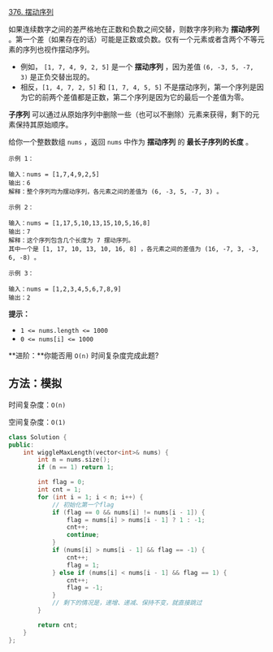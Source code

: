 [376. 摆动序列](https://leetcode-cn.com/problems/wiggle-subsequence/)

如果连续数字之间的差严格地在正数和负数之间交替，则数字序列称为 **摆动序列** 。第一个差（如果存在的话）可能是正数或负数。仅有一个元素或者含两个不等元素的序列也视作摆动序列。

- 例如， `[1, 7, 4, 9, 2, 5]` 是一个 **摆动序列** ，因为差值 `(6, -3, 5, -7, 3)` 是正负交替出现的。
- 相反，`[1, 4, 7, 2, 5]` 和 `[1, 7, 4, 5, 5]` 不是摆动序列，第一个序列是因为它的前两个差值都是正数，第二个序列是因为它的最后一个差值为零。


**子序列** 可以通过从原始序列中删除一些（也可以不删除）元素来获得，剩下的元素保持其原始顺序。

给你一个整数数组 `nums` ，返回 `nums` 中作为 **摆动序列** 的 **最长子序列的长度** 。

```
示例 1：

输入：nums = [1,7,4,9,2,5]
输出：6
解释：整个序列均为摆动序列，各元素之间的差值为 (6, -3, 5, -7, 3) 。

示例 2：

输入：nums = [1,17,5,10,13,15,10,5,16,8]
输出：7
解释：这个序列包含几个长度为 7 摆动序列。
其中一个是 [1, 17, 10, 13, 10, 16, 8] ，各元素之间的差值为 (16, -7, 3, -3, 6, -8) 。

示例 3：

输入：nums = [1,2,3,4,5,6,7,8,9]
输出：2
```

**提示：**

- `1 <= nums.length <= 1000`
- `0 <= nums[i] <= 1000`

**进阶：**你能否用 `O(n)` 时间复杂度完成此题?

## 方法：模拟

时间复杂度：`O(n)`

空间复杂度：`O(1)`

```c++
class Solution {
public:
    int wiggleMaxLength(vector<int>& nums) {
        int n = nums.size();
        if (n == 1) return 1;

        int flag = 0;
        int cnt = 1;
        for (int i = 1; i < n; i++) {
            // 初始化第一个flag
            if (flag == 0 && nums[i] != nums[i - 1]) {
                flag = nums[i] > nums[i - 1] ? 1 : -1;
                cnt++;
                continue;
            }
            if (nums[i] > nums[i - 1] && flag == -1) {
                cnt++;
                flag = 1;
            } else if (nums[i] < nums[i - 1] && flag == 1) {
                cnt++;
                flag = -1;
            }
            // 剩下的情况是，递增、递减、保持不变，就直接跳过
        }

        return cnt;
    }
};
```

